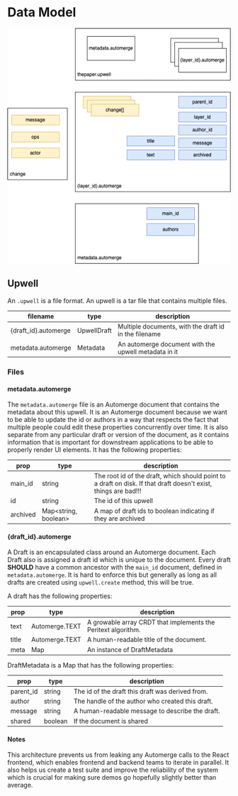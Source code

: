 # Data Model

![upwell](upwell-v0.drawio.png)

## Upwell

An `.upwell` is a file format. An upwell is a tar file that contains multiple files.

| filename             | type        | description                                           |
| -------------------- | ----------- | ----------------------------------------------------- |
| {draft_id}.automerge | UpwellDraft | Multiple documents, with the draft id in the filename |
| metadata.automerge   | Metadata    | An automerge document with the upwell metadata in it  |

### Files

#### metadata.automerge

The `metadata.automerge` file is an Automerge document that contains the metadata about this upwell. It is an Automerge document because we want to be able to update the id or authors in a way that respects the fact that multiple people could edit these properties concurrently over time. It is also separate from any particular draft or version of the document, as it contains information that is important for downstream applications to be able to properly render UI elements. It has the following properties:

| prop     | type                 | description                                                                                                     |
| -------- | -------------------- | --------------------------------------------------------------------------------------------------------------- |
| main_id  | string               | The root id of the draft, which should point to a draft on disk. If that draft doesn't exist, things are bad!!! |
| id       | string               | The id of this upwell                                                                                           |
| archived | Map<string, boolean> | A map of draft ids to boolean indicating if they are archived                                                   |

#### {draft_id}.automerge

A Draft is an encapsulated class around an Automerge document. Each Draft also is assigned a draft id which is unique to the document. Every draft **SHOULD** have a common ancestor with the `main_id` document, defined in `metadata.automerge`. It is hard to enforce this but generally as long as all drafts are created using `upwell.create` method, this will be true.

A draft has the following properties:

| prop  | type           | description                                                   |
| ----- | -------------- | ------------------------------------------------------------- |
| text  | Automerge.TEXT | A growable array CRDT that implements the Peritext algorithm. |
| title | Automerge.TEXT | A human-readable title of the document.                       |
| meta  | Map            | An instance of DraftMetadata                                  |

DraftMetadata is a Map that has the following properties:

| prop      | type    | description                                      |
| --------- | ------- | ------------------------------------------------ |
| parent_id | string  | The id of the draft this draft was derived from. |
| author    | string  | The handle of the author who created this draft. |
| message   | string  | A human-readable message to describe the draft.  |
| shared    | boolean | If the document is shared                        |

#### Notes

This architecture prevents us from leaking any Automerge calls to the React frontend, which enables frontend and backend teams to iterate in parallel. It also helps us create a test suite and improve the reliability of the system which is crucial for making sure demos go hopefully slightly better than average.
